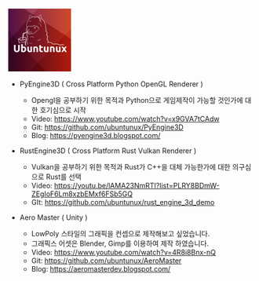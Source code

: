 ![Ubuntunux](https://github.com/ubuntunux/Ubuntunux/blob/main/Ubuntunux128.png)

- PyEngine3D ( Cross Platform Python OpenGL Renderer )
    - Opengl을 공부하기 위한 목적과 Python으로 게임제작이 가능할 것인가에 대한 호기심으로 시작
    - Video: https://www.youtube.com/watch?v=x9GVA7tCAdw
    - Git: https://github.com/ubuntunux/PyEngine3D    
    - Blog: https://pyengine3d.blogspot.com/

- RustEngine3D ( Cross Platform Rust Vulkan Renderer )
    - Vulkan을 공부하기 위한 목적과 Rust가 C++을 대체 가능한가에 대한 의구심으로 Rust를 선택
    - Video: https://youtu.be/lAMA23NmRTI?list=PLRY8BDmW-ZEgIoF6Lm8xzbEMxf6FSb5GQ
    - GIt: https://github.com/ubuntunux/rust_engine_3d_demo  

- Aero Master ( Unity )
    - LowPoly 스타일의 그래픽을 컨셉으로 제작해보고 싶었습니다.
    - 그래픽스 어셋은 Blender, Gimp를 이용하여 제작 하였습니다.
    - Video: https://www.youtube.com/watch?v=4R8i8Bnx-nQ 
    - Git: https://github.com/ubuntunux/AeroMaster    
    - Blog: https://aeromasterdev.blogspot.com/
